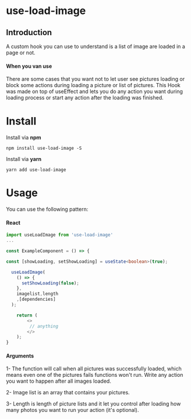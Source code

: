 # use-load-image

## Introduction

A custom hook you can use to understand is a list of image are loaded in a page or not.

#### When you van use

There are some cases that you want not to let user see pictures loading or block some actions during loading a picture or list of pictures. This Hook was
made on top of useEffect and lets you do any action you want during loading process or start any action after the loading was finished.

# Install

Install via **npm**

```shell
npm install use-load-image -S
```

Install via **yarn**

```shell
yarn add use-load-image
```

# Usage

You can use the following pattern:

#### React

```ts
import useLoadImage from 'use-load-image'
...

const ExampleComponent = () => {

const [showLoading, setShowLoading] = useState<boolean>(true);

  useLoadImage(
    () => {
      setShowLoading(false);
    },
    imagelist,length
    ,[dependencies]
  );

    return (
        <>
         // anything
        </>
    );
}

```

#### Arguments

1- The function will call when all pictures was successfully loaded, which means even one of the pictures fails functions won't run. Write any action you want to happen after all images loaded.

2- Image list is an array that contains your pictures.

3- Length is length of picture lists and it let you control after loading how many photos you want to run your action (it's optional).
